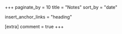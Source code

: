 +++
paginate_by = 10
title = "Notes"
sort_by = "date"

insert_anchor_links = "heading"

[extra]
comment = true
+++